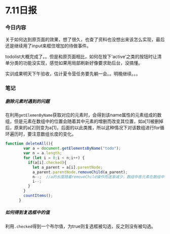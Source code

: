 # 7.11日报

### 今日内容

关于如何达到原页面的效果，想了很久，也查了资料也没想出来该怎么实现，最后还是继续用了input来框住增加的待做事件。

todolist大概完成了。。但是和原页面相比，如何在按下‘active’之类的按钮时让清单分类的功能没实现，感觉如果用局部刷新好像要求助后台，没搞懂。

实训成果明天下午验收，估计夏令营任务要先躺一会。。明晚继续。。。

### 笔记

##### 删除元素时遇到的问题

在利用`getElemenByName`获取对应的元素时，会得到该name属性的元素组成的数组，但是元素在数组中的位置会随着其中元素的增删而改变其位置，如a[1]被删掉后，原来的a[2]则变为a[1]，后面的以此类推，所以这种情况下对该数组进行for循环遍历时，要注意数组长度的变化。

```javascript
function deleteAll(){
        var a = document.getElementsByName("todo");
        var n = a.length;
        for (let i = 0;i < n;i++) {
          if(a[i].checked){
            let a_parent = a[i].parentNode;
            a_parent.parentNode.removeChild(a_parent);
            n--;  //a的长度随着removeChild操作而逐渐减少，数组中各元素在数组中的位置也会随着变化。
            i--;
          }
        }
        countItems();
      }
```

##### 如何得到复选框中的值

利用`.checked`得到一个布尔值，为true则复选框被勾选，反之则没有被勾选。